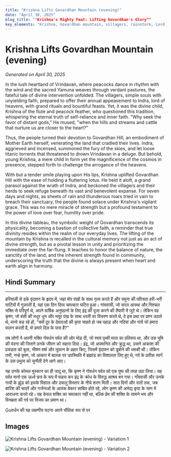 ```yaml
---
title: "Krishna Lifts Govardhan Mountain (evening)"
date: "April 30, 2025"
blog_title: ""Krishna's Mighty Feat: Lifting Govardhan's Glory""
key_elements: "Krishna, Govardhan mountain, villagers, rainstorm, Lord Indra, cows"
---
```


# Krishna Lifts Govardhan Mountain (evening)

*Generated on April 30, 2025*

In the lush heartland of Vrindavan, where peacocks dance in rhythm with the wind and the sacred Yamuna weaves through verdant pastures, the fateful tale of divine intervention unfolded. The villagers, simple souls with unyielding faith, prepared to offer their annual appeasement to Indra, lord of heavens, with grand rituals and bountiful feasts. Yet, it was the divine child, Krishna of the flute and peacock feather, who questioned this tradition, whispering the eternal truth of self-reliance and inner faith. "Why seek the favor of distant gods," He mused, "when the hills and streams and cattle that nurture us are closer to the heart?"

Thus, the people turned their devotion to Govardhan Hill, an embodiment of Mother Earth herself, venerating the land that cradled their lives. Indra, aggrieved and incensed, summoned the fury of the skies, and let loose titanic torrents that threatened to drown Vrindavan in a deluge. But behold, young Krishna, a mere child in form yet the magnificence of the cosmos in presence, stepped forth to challenge the arrogance of the heavens.

With but a tender smile playing upon His lips, Krishna uplifted Govardhan Hill with the ease of holding a fluttering lotus. He held it aloft, a grand parasol against the wrath of Indra, and beckoned the villagers and their herds to seek refuge beneath its vast and benevolent expanse. For seven days and nights, as sheets of rain and thunderous roars tried in vain to breach their sanctuary, the people found solace under Krishna's vigilant grace. This was no mere miracle of strength but a profound testament to the power of love over fear, humility over pride.

In this divine tableau, the symbolic weight of Govardhan transcends its physicality, becoming a bastion of collective faith, a reminder that true divinity resides within the realm of our everyday lives. The lifting of the mountain by Krishna is recalled in the cultural memory not just as an act of divine strength, but as a pivotal lesson in unity and prioritizing the immediate over the far-flung. It teaches to honor the balance of nature, the sanctity of the land, and the inherent strength found in community, underscoring the truth that the divine is always present when heart and earth align in harmony.

## Hindi Summary

---
हरियाली से ढके वृंदावन के हृदय में, जहां मोर पंखों के साथ नृत्य करते हैं और यमुना की पवित्रता हरी-भरी घाटियों में गुज़रती है, वहां एक दिन दिव्य चमत्कार घटित हुआ। गांववासी, जो सरल आस्था और निश्चल भक्ति से परिपूर्ण थे, अपने वार्षिक अनुष्ठानों के लिए इंद्र की पूजा करने की तैयारी में जुटे थे। लेकिन वह कृष्ण, जो बंसी की मधुर धुन और मयूर पंख के साथ धरती पर विचरण करते थे, वे इस प्रथा पर प्रश्न उठाते थे, मानो कह रहे हों, "क्यों दूर के देवताओं की कृपा चाहते हो जब पहाड़ और नदियां और गायें जो हमारा पालन करती हैं, वो हमारे दिल के पास हैं?"

तब लोगों ने अपनी भक्ति गोवर्धन पर्वत की ओर मोड़ दी, जो स्वयं पृथ्वी माता का प्रतिरूप था, और उस भूमि की वंदना की जिसने उनके जीवन को सहारा दिया। इंद्र, जो अपमानित और क्रुद्ध था, उसने आकाश की प्रचंडता को बुला, भीषण वर्षा और तूफान के प्रहार किए, जिसमें वृंदावन को डूबोने की धमकी थी। लेकिन तभी, नन्हे कृष्ण, जो आकार में बालक पर उपस्थिति में ब्रह्मांड का विशालता लिए हुए थे, गर्व के प्रतीक स्वर्ग के उस प्रभुत्व को चुनौती देने आगे आए।

यह उनके कोमल मुस्कान का ही जादू था, कि कृष्ण ने गोवर्धन पर्वत को एक पुष्प की तरह उठा लिया। यह पर्वत मानो एक ऊर्ध्व छत्र के रूप में फहरा कर इंद्र के क्रोध के विरुद्ध आश्रय बन गया। गाँववासी और उनके गायों के झुंड को इसके विशाल और दयालु विस्तार के नीचे शरण मिली। सात दिनों और रातों तक, जब बारिश की चादरें और गर्जनाओं के आतंक बेकार साबित होते रहे, लोग कृष्ण की अभेद्य कृपा के त्राण में आराधना करते रहे। यह केवल शक्ति का चमत्कार नहीं था, बल्कि प्रेम की शक्ति के सामने भय और विनम्रता की गर्व पर विजय का प्रमाण था।

Goवर्धन की यह लक्षणीय घटना अपने भौतिक रूप से पर

## Images

![Krishna Lifts Govardhan Mountain (evening) - Variation 1](https://oaidalleapiprodscus.blob.core.windows.net/private/org-J70Xqapa45MPR5XAo7pBs9K6/user-t32ELGEj2UVajMpjeMSrxF1Z/img-GIDw3q4b0FKewtQGJF0fpJ8E.png?st=2025-04-30T18%3A24%3A56Z&se=2025-04-30T20%3A24%3A56Z&sp=r&sv=2024-08-04&sr=b&rscd=inline&rsct=image/png&skoid=cc612491-d948-4d2e-9821-2683df3719f5&sktid=a48cca56-e6da-484e-a814-9c849652bcb3&skt=2025-04-29T23%3A48%3A53Z&ske=2025-04-30T23%3A48%3A53Z&sks=b&skv=2024-08-04&sig=1ctyi4C3UjVC7SjjJgjpvudnZdh48%2BDQwqO0ER%2BAM/c%3D)

![Krishna Lifts Govardhan Mountain (evening) - Variation 2](https://oaidalleapiprodscus.blob.core.windows.net/private/org-J70Xqapa45MPR5XAo7pBs9K6/user-t32ELGEj2UVajMpjeMSrxF1Z/img-5B7vGTDNbV4Rz5Qxz5bXimq8.png?st=2025-04-30T18%3A25%3A20Z&se=2025-04-30T20%3A25%3A20Z&sp=r&sv=2024-08-04&sr=b&rscd=inline&rsct=image/png&skoid=cc612491-d948-4d2e-9821-2683df3719f5&sktid=a48cca56-e6da-484e-a814-9c849652bcb3&skt=2025-04-29T23%3A29%3A15Z&ske=2025-04-30T23%3A29%3A15Z&sks=b&skv=2024-08-04&sig=lFcFl7AUGVFguTMS61jjqNOvZIsD6xAcvwcozsNFopo%3D)
